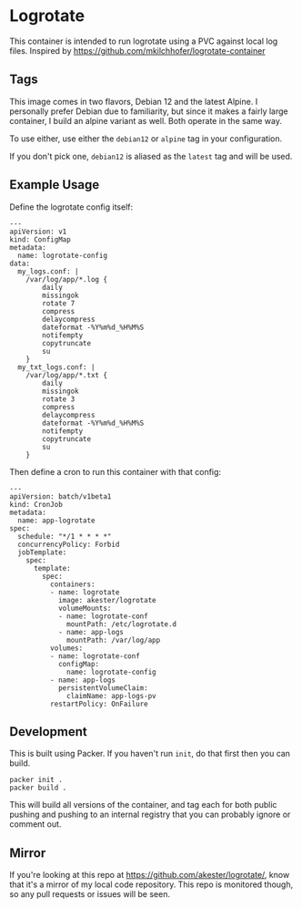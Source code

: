 # Logrotate

This container is intended to run logrotate using a PVC against local log files.
Inspired by https://github.com/mkilchhofer/logrotate-container

## Tags

This image comes in two flavors, Debian 12 and the latest Alpine.  I personally
prefer Debian due to familiarity, but since it makes a fairly large container, I
build an alpine variant as well.  Both operate in the same way.

To use either, use either the `debian12` or `alpine` tag in your configuration.

If you don't pick one, `debian12` is aliased as the `latest` tag and will be
used.

## Example Usage

Define the logrotate config itself:

```
---
apiVersion: v1
kind: ConfigMap
metadata:
  name: logrotate-config
data:
  my_logs.conf: |
    /var/log/app/*.log {
        daily
        missingok
        rotate 7
        compress
        delaycompress
        dateformat -%Y%m%d_%H%M%S
        notifempty
        copytruncate
        su
    }
  my_txt_logs.conf: |
    /var/log/app/*.txt {
        daily
        missingok
        rotate 3
        compress
        delaycompress
        dateformat -%Y%m%d_%H%M%S
        notifempty
        copytruncate
        su
    }
```

Then define a cron to run this container with that config:

```
---
apiVersion: batch/v1beta1
kind: CronJob
metadata:
  name: app-logrotate
spec:
  schedule: "*/1 * * * *"
  concurrencyPolicy: Forbid
  jobTemplate:
    spec:
      template:
        spec:
          containers:
          - name: logrotate
            image: akester/logrotate
            volumeMounts:
            - name: logrotate-conf
              mountPath: /etc/logrotate.d
            - name: app-logs
              mountPath: /var/log/app
          volumes:
          - name: logrotate-conf
            configMap:
              name: logrotate-config
          - name: app-logs
            persistentVolumeClaim:
              claimName: app-logs-pv
          restartPolicy: OnFailure
```

## Development

This is built using Packer.  If you haven't run `init`, do that first then you
can build.

```
packer init .
packer build .
```

This will build all versions of the container, and tag each for both public
pushing and pushing to an internal registry that you can probably ignore or
comment out.

## Mirror

If you're looking at this repo at https://github.com/akester/logrotate/, know
that it's a mirror of my local code repository.  This repo is monitored though,
so any pull requests or issues will be seen.
